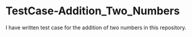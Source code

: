 # TestCase-Addition_Two_Numbers
I have written test case for the addition of two numbers in this repository.
